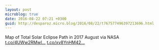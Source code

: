 ```yaml
---
layout: post
microblog: true
date: 2016-08-22 07:21 +0300
guid: http://desparoz.micro.blog/2016/08/22/t767577496397213696.html
---
```

Map of Total Solar Eclipse Path in 2017 August   via NASA [t.co/4UWw2RMwI...](https://t.co/4UWw2RMwIk) [t.co/xv8YnHM42...](https://t.co/xv8YnHM42p)
